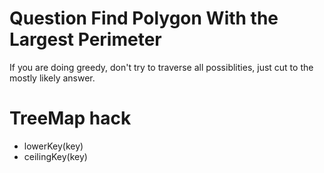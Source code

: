 # Question Find Polygon With the Largest Perimeter
If you are doing greedy, don't try to traverse all possiblities, just cut to the mostly likely answer.

# TreeMap hack
- lowerKey(key)
- ceilingKey(key)